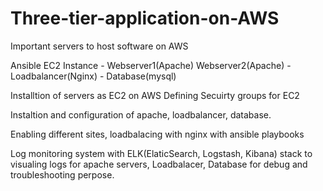 # Three-tier-application-on-AWS
Important servers to host software on AWS

 Ansible EC2 Instance - Webserver1(Apache)
                        Webserver2(Apache)
                      - Loadbalancer(Nginx)
                      - Database(mysql)


Installtion of servers as EC2 on AWS
Defining Secuirty groups for EC2

Instaltion and configuration of apache, loadbalancer, database.


Enabling different sites, loadbalacing with nginx with ansible playbooks


Log monitoring system with ELK(ElaticSearch, Logstash, Kibana) stack to visualing logs for apache servers, Loadbalacer, Database for debug and troubleshooting perpose.   
